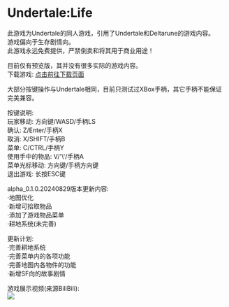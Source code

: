 # Undertale:Life

此游戏为Undertale的同人游戏，引用了Undertale和Deltarune的游戏内容。
<br/>
游戏偏向于生存剧情向。
<br/>
此游戏永远免费提供，严禁倒卖和将其用于商业用途！

目前仅有预览版，其并没有很多实际的游戏内容。<br/>
下载游戏: [点击前往下载页面](https://github.com/Hgnim/Undertale_Life/releases/latest)

大部分按键操作与Undertale相同，目前只测试过XBox手柄，其它手柄不能保证完美兼容。

按键说明:<br/>
玩家移动: 方向键/WASD/手柄LS<br/>
确认: Z/Enter/手柄X<br/>
取消: X/SHIFT/手柄B<br/>
菜单: C/CTRL/手柄Y<br/>
使用手中的物品: V/'\\'/手柄A<br/>
菜单光标移动: 方向键/手柄方向键<br/>
退出游戏: 长按ESC键

alpha_0.1.0.20240829版本更新内容:<br/>
·地图优化<br/>
·新增可拾取物品<br/>
·添加了游戏物品菜单<br/>
·耕地系统(未完善)

更新计划:<br/>
·完善耕地系统<br/>
·完善菜单内的各项功能<br/>
·完善地图内各物件的功能<br/>
·新增SF向的故事剧情<br/>



游戏展示视频(来源BiliBili):<br/>
[![](https://i0.hdslb.com/bfs/archive/6755effa0d126eb43aa9a166937cc5a5f43b15bd.jpg@500w_300h)](https://www.bilibili.com/video/BV1TeHNerEUi)
